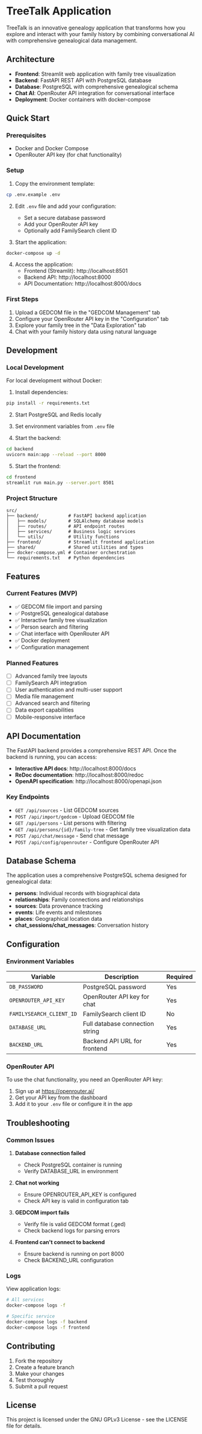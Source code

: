 # TreeTalk Application

TreeTalk is an innovative genealogy application that transforms how you explore and interact with your family history by combining conversational AI with comprehensive genealogical data management.

## Architecture

- **Frontend**: Streamlit web application with family tree visualization
- **Backend**: FastAPI REST API with PostgreSQL database
- **Database**: PostgreSQL with comprehensive genealogical schema
- **Chat AI**: OpenRouter API integration for conversational interface
- **Deployment**: Docker containers with docker-compose

## Quick Start

### Prerequisites

- Docker and Docker Compose
- OpenRouter API key (for chat functionality)

### Setup

1. Copy the environment template:
```bash
cp .env.example .env
```

2. Edit `.env` file and add your configuration:
   - Set a secure database password
   - Add your OpenRouter API key
   - Optionally add FamilySearch client ID

3. Start the application:
```bash
docker-compose up -d
```

4. Access the application:
   - Frontend (Streamlit): http://localhost:8501
   - Backend API: http://localhost:8000
   - API Documentation: http://localhost:8000/docs

### First Steps

1. Upload a GEDCOM file in the "GEDCOM Management" tab
2. Configure your OpenRouter API key in the "Configuration" tab
3. Explore your family tree in the "Data Exploration" tab
4. Chat with your family history data using natural language

## Development

### Local Development

For local development without Docker:

1. Install dependencies:
```bash
pip install -r requirements.txt
```

2. Start PostgreSQL and Redis locally

3. Set environment variables from `.env` file

4. Start the backend:
```bash
cd backend
uvicorn main:app --reload --port 8000
```

5. Start the frontend:
```bash
cd frontend
streamlit run main.py --server.port 8501
```

### Project Structure

```
src/
├── backend/           # FastAPI backend application
│   ├── models/        # SQLAlchemy database models
│   ├── routes/        # API endpoint routes
│   ├── services/      # Business logic services
│   └── utils/         # Utility functions
├── frontend/          # Streamlit frontend application
├── shared/            # Shared utilities and types
├── docker-compose.yml # Container orchestration
└── requirements.txt   # Python dependencies
```

## Features

### Current Features (MVP)

- ✅ GEDCOM file import and parsing
- ✅ PostgreSQL genealogical database
- ✅ Interactive family tree visualization
- ✅ Person search and filtering
- ✅ Chat interface with OpenRouter API
- ✅ Docker deployment
- ✅ Configuration management

### Planned Features

- [ ] Advanced family tree layouts
- [ ] FamilySearch API integration
- [ ] User authentication and multi-user support
- [ ] Media file management
- [ ] Advanced search and filtering
- [ ] Data export capabilities
- [ ] Mobile-responsive interface

## API Documentation

The FastAPI backend provides a comprehensive REST API. Once the backend is running, you can access:

- **Interactive API docs**: http://localhost:8000/docs
- **ReDoc documentation**: http://localhost:8000/redoc
- **OpenAPI specification**: http://localhost:8000/openapi.json

### Key Endpoints

- `GET /api/sources` - List GEDCOM sources
- `POST /api/import/gedcom` - Upload GEDCOM file
- `GET /api/persons` - List persons with filtering
- `GET /api/persons/{id}/family-tree` - Get family tree visualization data
- `POST /api/chat/message` - Send chat message
- `POST /api/config/openrouter` - Configure OpenRouter API

## Database Schema

The application uses a comprehensive PostgreSQL schema designed for genealogical data:

- **persons**: Individual records with biographical data
- **relationships**: Family connections and relationships
- **sources**: Data provenance tracking
- **events**: Life events and milestones
- **places**: Geographical location data
- **chat_sessions/chat_messages**: Conversation history

## Configuration

### Environment Variables

| Variable | Description | Required |
|----------|-------------|----------|
| `DB_PASSWORD` | PostgreSQL password | Yes |
| `OPENROUTER_API_KEY` | OpenRouter API key for chat | Yes |
| `FAMILYSEARCH_CLIENT_ID` | FamilySearch client ID | No |
| `DATABASE_URL` | Full database connection string | Yes |
| `BACKEND_URL` | Backend API URL for frontend | Yes |

### OpenRouter API

To use the chat functionality, you need an OpenRouter API key:

1. Sign up at https://openrouter.ai/
2. Get your API key from the dashboard
3. Add it to your `.env` file or configure it in the app

## Troubleshooting

### Common Issues

1. **Database connection failed**
   - Check PostgreSQL container is running
   - Verify DATABASE_URL in environment

2. **Chat not working**
   - Ensure OPENROUTER_API_KEY is configured
   - Check API key is valid in configuration tab

3. **GEDCOM import fails**
   - Verify file is valid GEDCOM format (.ged)
   - Check backend logs for parsing errors

4. **Frontend can't connect to backend**
   - Ensure backend is running on port 8000
   - Check BACKEND_URL configuration

### Logs

View application logs:
```bash
# All services
docker-compose logs -f

# Specific service
docker-compose logs -f backend
docker-compose logs -f frontend
```

## Contributing

1. Fork the repository
2. Create a feature branch
3. Make your changes
4. Test thoroughly
5. Submit a pull request

## License

This project is licensed under the GNU GPLv3 License - see the LICENSE file for details.